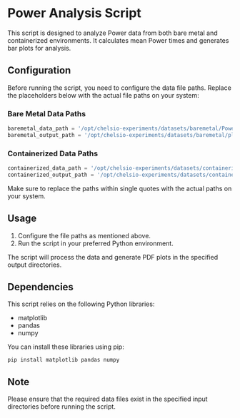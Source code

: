 # Power Analysis Script

This script is designed to analyze Power data from both bare metal and containerized environments. It calculates mean Power times and generates bar plots for analysis.

## Configuration

Before running the script, you need to configure the data file paths. Replace the placeholders below with the actual file paths on your system:

### Bare Metal Data Paths

```python
baremetal_data_path = '/opt/chelsio-experiments/datasets/baremetal/Power'
baremetal_output_path = '/opt/chelsio-experiments/datasets/baremetal/plots'
```

### Containerized Data Paths

```python
containerized_data_path = '/opt/chelsio-experiments/datasets/containerized/Power'
containerized_output_path = '/opt/chelsio-experiments/datasets/containerized/plots'
```

Make sure to replace the paths within single quotes with the actual paths on your system.

## Usage

1. Configure the file paths as mentioned above.
2. Run the script in your preferred Python environment.

The script will process the data and generate PDF plots in the specified output directories.

## Dependencies

This script relies on the following Python libraries:

- matplotlib
- pandas
- numpy

You can install these libraries using pip:

```
pip install matplotlib pandas numpy
```

## Note

Please ensure that the required data files exist in the specified input directories before running the script.